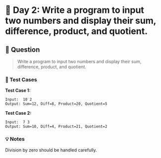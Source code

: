 # 📅 Day 2: Write a program to input two numbers and display their sum, difference, product, and quotient.

## 📝 Question

> Write a program to input two numbers and display their sum, difference, product, and quotient.

### 🧪 Test Cases

**Test Case 1:**
```
Input:  10 2
Output: Sum=12, Diff=8, Product=20, Quotient=5
```
**Test Case 2:**
```
Input:  7 3
Output: Sum=10, Diff=4, Product=21, Quotient=2
```

### 💡 Notes

Division by zero should be handled carefully.

